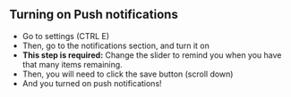Turning on Push notifications
-------------------------------------------------------------------

-   Go to settings (CTRL E)
-   Then, go to the notifications section, and turn it on
-   **This step is required:** Change the slider to remind you when you have that many items remaining.
-   Then, you will need to click the save button (scroll down)
-   And you turned on push notifications!
